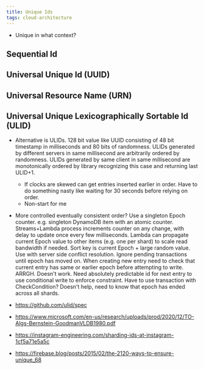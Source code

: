 ```yaml
---
title: Unique Ids
tags: cloud-architecture
---
```


* Unique in what context?

## Sequential Id

## Universal Unique Id (UUID)

## Universal Resource Name (URN)

## Universal Unique Lexicographically Sortable Id (ULID)

* Alternative is ULIDs. 128 bit value like UUID consisting of 48 bit timestamp in milliseconds and 80 bits of randomness. ULIDs generated by different servers in same millisecond are arbitrarily ordered by randomness. ULIDs generated by same client in same millisecond are monotonically ordered by library recognizing this case and returning last ULID+1.
  * If clocks are skewed can get entries inserted earlier in order. Have to do something nasty like waiting for 30 seconds before relying on order.
  * Non-start for me
* More controlled eventually consistent order? Use a singleton Epoch counter. e.g. singleton DynamoDB item with an atomic counter. Streams+Lambda process increments counter on any change, with delay to update once every few milliseconds. Lambda can propagate current Epoch value to other items (e.g. one per shard) to scale read bandwidth if needed. Sort key is current Epoch + large random value. Use with server side conflict resolution. Ignore pending transactions until epoch has moved on. When creating new entry need to check that current entry has same or earlier epoch before attempting to write. ARRGH. Doesn't work. Need absolutely predictable id for next entry to use conditional write to enforce constraint. Have to use transaction with CheckCondition? Doesn't help, need to know that epoch has ended across all shards. 

* https://github.com/ulid/spec
* https://www.microsoft.com/en-us/research/uploads/prod/2020/12/TO-Algs-Bernstein-GoodmanVLDB1980.pdf
* https://instagram-engineering.com/sharding-ids-at-instagram-1cf5a71e5a5c
* https://firebase.blog/posts/2015/02/the-2120-ways-to-ensure-unique_68
